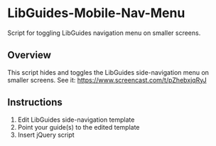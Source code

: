 # LibGuides-Mobile-Nav-Menu
Script for toggling LibGuides navigation menu on smaller screens.

## Overview

This script hides and toggles the LibGuides side-navigation menu on smaller screens.
See it: https://www.screencast.com/t/pZhebxjqRyJ

## Instructions

1. Edit LibGuides side-navigation template
2. Point your guide(s) to the edited template
3. Insert jQuery script
